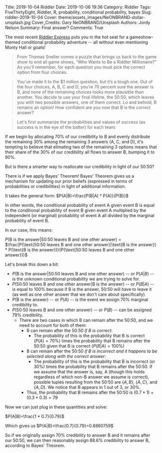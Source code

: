 Title: 2019-10-04 Riddler
Date: 2019-10-06 19:36
Category: Riddler
Tags: FiveThirtyEight, Riddler, R, probability, conditional probability, bayes
Slug: riddler-2019-10-04
Cover: theme/assets_images/NeONBRAND-dollar-unsplash.jpg
Cover_Credits: Gary NeONBRAND/Unsplash
Authors: Jordy Nelson
Summary: Final answer?
Comments: True

The most recent [Riddler Express](https://fivethirtyeight.com/features/who-wants-to-be-a-riddler-millionaire/) puts you in the hot seat for a gameshow-themed conditional probability adventure -- all without even mentioning Monty Hall or goats!

> From Thomas Sneller comes a puzzle that brings us back to the game show to end all game shows, “Who Wants to Be a Riddler Millionaire?” As you’ll remember, for each question you must pick the correct option from four choices.

> You’ve made it to the $1 million question, but it’s a tough one. Out of the four choices, A, B, C and D, you’re 70 percent sure the answer is B, and none of the remaining choices looks more plausible than another. You decide to use your final lifeline, the 50:50, which leaves you with two possible answers, one of them correct. Lo and behold, B remains an option! How confident are you now that B is the correct answer?

> Let's first summarize the probabilities and values of success (as success is in the eye of the batter) for each team:

If we begin by allocating 70% of our credibility to B and evenly distribute the remaining 30% among the remaining 3 answers (A, C, and D), it's tempting to believe that elimating two of the remaining 3 options means that their share of the 30% of our credibility all flows to answer B, bumping it to 90%.

But is there a smarter way to reallocate our credibility in light of our 50:50?

There is if we apply Bayes' Theorem! Bayes' Theorem gives us a mechanism for updating our prior beliefs (expressed in terms of probabilities or credibilities) in light of additional information.

It takes the general form: $P(A|B)=\frac{P(B|A) * P(A)}{P(B)}$

In other words, the conditional probability of event A given event B is equal to the conditional probability of event B given event A multiplied by the independent (or marginal) probability of event A all divided by the marginal probability of event B.

In our case, this means: 

$P(\text{B is the answer}|\text{50:50 leaves B and one other answer})$
$=$
$\frac{P(\text{50:50 leaves B and one other answer}|\text{B is the answer}) * P(\text{B is the answer})}{P(\text{50:50 leaves B and one other answer})}$

Let's break this down a bit:

* $P(\text{B is the answer}|\text{50:50 leaves B and one other answer})$ -- or $P(A|B)$ -- is the unknown conditional probability we are trying to solve for.
* $P(\text{50:50 leaves B and one other answer}|\text{B is the answer})$ -- or $P(B|A)$ -- is equal to 100% because if B is the answer, 50:50 will have to leave it (as well as one other answer that we don't care about specifically).
* $P(\text{B is the answer})$ -- or $P(A)$ -- is the event we assign 70% marginal credibility to.
* $P(\text{50:50 leaves B and one other answer})$ -- or $P(B)$ -- can be assigned 79% credibility.
    * There are two cases in which B can remain after the 50:50, and we need to account for both of them:
        * B can remain after the 50:50 *if B is correct*:
            + The probability of this is the probability that B is correct ($P(A)=70\%$) times the probability that B remains after the 50:50 given that B is correct ($P(B|A)=100\%$)
        * B can remain after the 50:50 *if B is incorrect and it happens to be selected along with the correct answer*:
            + The probability of this is the probability that B is incorrect (or 30%) times the probability that B remains after the 50:50. If we assume that the answer is, say, A (though this holds regardless of which non-B answer we assume is correct), possible tuples resulting from the 50:50 are $\{A,B\}$, $\{A,C\}$, and $\{A,D\}$. We notice that B appears in 1 out of 3, or 30%.
        * Thus, the probability that B remains after the 50:50 is $(0.7 * 1)+(0.3 * 0.3)=79%$

Now we can just plug in these quantities and solve:

$P(A|B)=\frac{1 * 0.7}{0.79}$

Which gives us $P(A|B)=\frac{0.7}{0.79}=0.8860759$

So if we originally assign 70% credibility to answer B and it remains after our 50:50, we can then reasonably assign 88.6% credibility to answer B, according to Bayes' Theorem.


